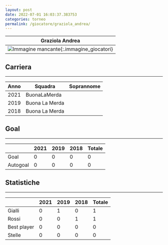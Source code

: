 ```yaml
---
layout: post
date: 2022-07-01 16:03:37.383753
categories: torneo
permalink: /giocatore/graziola_andrea/
---
```

<link rel='stylesheets' href='./../assets/giocatori.css'>

| Graziola Andrea |
|:-----:|
| ![Immagine mancante]('./../../assets/giocatori/graziola_andrea.png){:.immagine_giocatori} |


## Carriera
----

|Anno|Squadra|Soprannome|
|:---:|---|---|
|2021|BuonaLaMerda||
|2019|Buona La Merda||
|2018|Buona La Merda||


## Goal
----

| |2021|2019|2018| Totale |
|---|---|---|---|---|
|Goal|0|0|0|0|
|Autogoal|0|0|0|0|


## Statistiche
----

| |2021|2019|2018| Totale |
|---|---|---|---|---|
|Gialli|0|1|0|1|
|Rossi|0|0|1|1|
|Best player|0|0|0|0|
|Stelle|0|0|0|0|